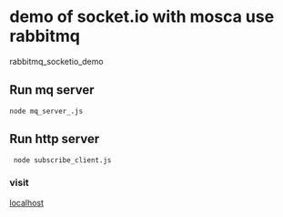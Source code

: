 # demo of socket.io with mosca use rabbitmq
rabbitmq_socketio_demo

## Run mq server
`node mq_server_.js`

## Run http server
` node subscribe_client.js`

### visit
[localhost](http://localhost:3000)
